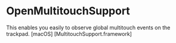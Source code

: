 # OpenMultitouchSupport
This enables you easily to observe global multitouch events on the trackpad. [macOS] [MultitouchSupport.framework]
